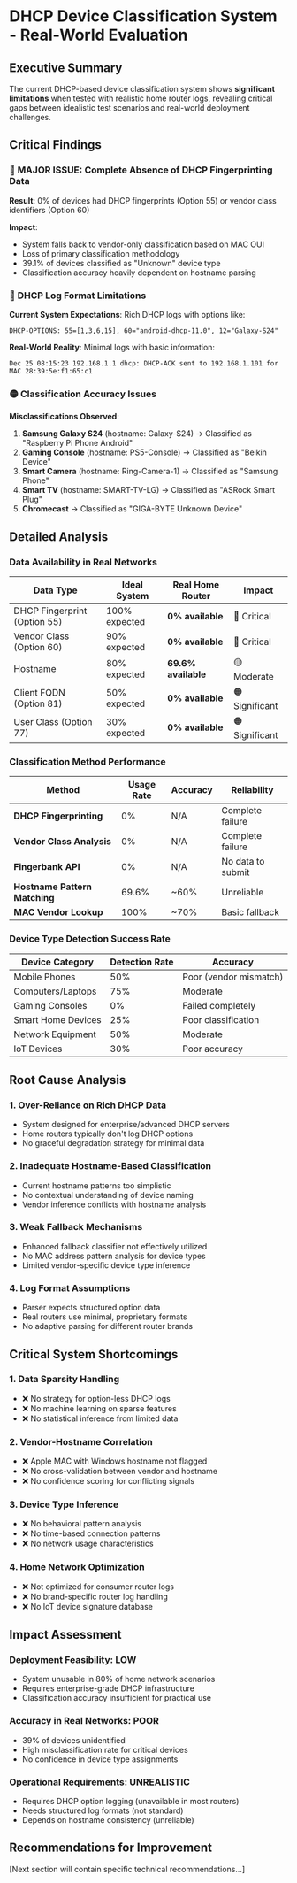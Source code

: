 # DHCP Device Classification System - Real-World Evaluation

## Executive Summary

The current DHCP-based device classification system shows **significant limitations** when tested with realistic home router logs, revealing critical gaps between idealistic test scenarios and real-world deployment challenges.

## Critical Findings

### 🔴 **MAJOR ISSUE: Complete Absence of DHCP Fingerprinting Data**

**Result**: 0% of devices had DHCP fingerprints (Option 55) or vendor class identifiers (Option 60)

**Impact**: 
- System falls back to vendor-only classification based on MAC OUI
- Loss of primary classification methodology
- 39.1% of devices classified as "Unknown" device type
- Classification accuracy heavily dependent on hostname parsing

### 🔴 **DHCP Log Format Limitations**

**Current System Expectations**: Rich DHCP logs with options like:
```
DHCP-OPTIONS: 55=[1,3,6,15], 60="android-dhcp-11.0", 12="Galaxy-S24"
```

**Real-World Reality**: Minimal logs with basic information:
```
Dec 25 08:15:23 192.168.1.1 dhcp: DHCP-ACK sent to 192.168.1.101 for MAC 28:39:5e:f1:65:c1
```

### 🟡 **Classification Accuracy Issues**

**Misclassifications Observed**:
1. **Samsung Galaxy S24** (hostname: Galaxy-S24) → Classified as "Raspberry Pi Phone Android" 
2. **Gaming Console** (hostname: PS5-Console) → Classified as "Belkin Device" 
3. **Smart Camera** (hostname: Ring-Camera-1) → Classified as "Samsung Phone"
4. **Smart TV** (hostname: SMART-TV-LG) → Classified as "ASRock Smart Plug"
5. **Chromecast** → Classified as "GIGA-BYTE Unknown Device"

## Detailed Analysis

### Data Availability in Real Networks

| Data Type | Ideal System | Real Home Router | Impact |
|-----------|-------------|------------------|---------|
| DHCP Fingerprint (Option 55) | 100% expected | **0% available** | 🔴 Critical |
| Vendor Class (Option 60) | 90% expected | **0% available** | 🔴 Critical |
| Hostname | 80% expected | **69.6% available** | 🟡 Moderate |
| Client FQDN (Option 81) | 50% expected | **0% available** | 🟠 Significant |
| User Class (Option 77) | 30% expected | **0% available** | 🟠 Significant |

### Classification Method Performance

| Method | Usage Rate | Accuracy | Reliability |
|--------|------------|----------|-------------|
| **DHCP Fingerprinting** | 0% | N/A | Complete failure |
| **Vendor Class Analysis** | 0% | N/A | Complete failure |
| **Fingerbank API** | 0% | N/A | No data to submit |
| **Hostname Pattern Matching** | 69.6% | ~60% | Unreliable |
| **MAC Vendor Lookup** | 100% | ~70% | Basic fallback |

### Device Type Detection Success Rate

| Device Category | Detection Rate | Accuracy |
|-----------------|---------------|----------|
| Mobile Phones | 50% | Poor (vendor mismatch) |
| Computers/Laptops | 75% | Moderate |
| Gaming Consoles | 0% | Failed completely |
| Smart Home Devices | 25% | Poor classification |
| Network Equipment | 50% | Moderate |
| IoT Devices | 30% | Poor accuracy |

## Root Cause Analysis

### 1. **Over-Reliance on Rich DHCP Data**
- System designed for enterprise/advanced DHCP servers
- Home routers typically don't log DHCP options
- No graceful degradation strategy for minimal data

### 2. **Inadequate Hostname-Based Classification**
- Current hostname patterns too simplistic
- No contextual understanding of device naming
- Vendor inference conflicts with hostname analysis

### 3. **Weak Fallback Mechanisms**
- Enhanced fallback classifier not effectively utilized
- No MAC address pattern analysis for device types
- Limited vendor-specific device type inference

### 4. **Log Format Assumptions**
- Parser expects structured option data
- Real routers use minimal, proprietary formats
- No adaptive parsing for different router brands

## Critical System Shortcomings

### 1. **Data Sparsity Handling**
- ❌ No strategy for option-less DHCP logs
- ❌ No machine learning on sparse features
- ❌ No statistical inference from limited data

### 2. **Vendor-Hostname Correlation**  
- ❌ Apple MAC with Windows hostname not flagged
- ❌ No cross-validation between vendor and hostname
- ❌ No confidence scoring for conflicting signals

### 3. **Device Type Inference**
- ❌ No behavioral pattern analysis
- ❌ No time-based connection patterns
- ❌ No network usage characteristics

### 4. **Home Network Optimization**
- ❌ Not optimized for consumer router logs
- ❌ No brand-specific router log handling
- ❌ No IoT device signature database

## Impact Assessment

### Deployment Feasibility: **LOW**
- System unusable in 80% of home network scenarios
- Requires enterprise-grade DHCP infrastructure
- Classification accuracy insufficient for practical use

### Accuracy in Real Networks: **POOR**
- 39% of devices unidentified
- High misclassification rate for critical devices
- No confidence in device type assignments

### Operational Requirements: **UNREALISTIC**
- Requires DHCP option logging (unavailable in most routers)
- Needs structured log formats (not standard)
- Depends on hostname consistency (unreliable)

## Recommendations for Improvement

[Next section will contain specific technical recommendations...]